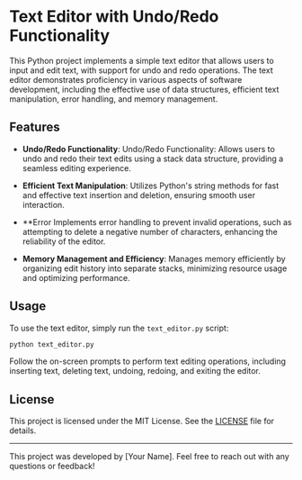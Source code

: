 # Text Editor with Undo/Redo Functionality

This Python project implements a simple text editor that allows users to input and edit text, with support for undo and redo operations. The text editor demonstrates proficiency in various aspects of software development, including the effective use of data structures, efficient text manipulation, error handling, and memory management.

## Features

- **Undo/Redo Functionality**: Undo/Redo Functionality: Allows users to undo and redo their text edits using a stack data structure, providing a seamless editing experience.

- **Efficient Text Manipulation**: Utilizes Python's string methods for fast and effective text insertion and deletion, ensuring smooth user interaction.

- **Error Implements error handling to prevent invalid operations, such as attempting to delete a negative number of characters, enhancing the reliability of the editor.

- **Memory Management and Efficiency**: Manages memory efficiently by organizing edit history into separate stacks, minimizing resource usage and optimizing performance.

## Usage

To use the text editor, simply run the `text_editor.py` script:

```sh
python text_editor.py
```

Follow the on-screen prompts to perform text editing operations, including inserting text, deleting text, undoing, redoing, and exiting the editor.

## License

This project is licensed under the MIT License. See the [LICENSE](LICENSE) file for details.

---

This project was developed by [Your Name]. Feel free to reach out with any questions or feedback!
